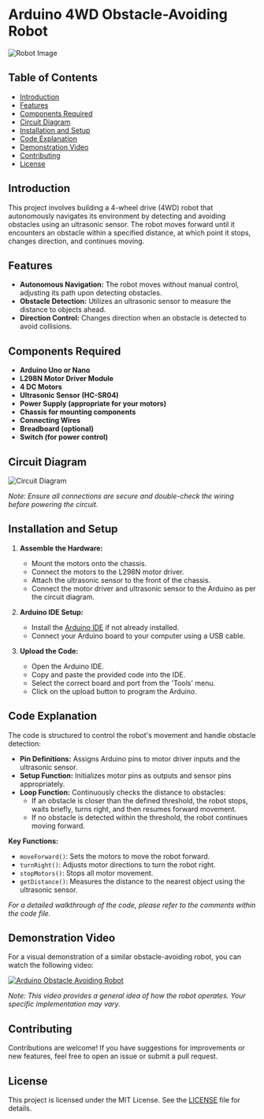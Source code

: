 # Arduino 4WD Obstacle-Avoiding Robot

![Robot Image](![IMG20250129093534](https://github.com/user-attachments/assets/ba67b947-cfa9-4952-b717-61c1bd8e5aa9)
)

## Table of Contents

- [Introduction](#introduction)
- [Features](#features)
- [Components Required](#components-required)
- [Circuit Diagram](#circuit-diagram)
- [Installation and Setup](#installation-and-setup)
- [Code Explanation](#code-explanation)
- [Demonstration Video](#demonstration-video)
- [Contributing](#contributing)
- [License](#license)

## Introduction

This project involves building a 4-wheel drive (4WD) robot that autonomously navigates its environment by detecting and avoiding obstacles using an ultrasonic sensor. The robot moves forward until it encounters an obstacle within a specified distance, at which point it stops, changes direction, and continues moving.

## Features

- **Autonomous Navigation:** The robot moves without manual control, adjusting its path upon detecting obstacles.
- **Obstacle Detection:** Utilizes an ultrasonic sensor to measure the distance to objects ahead.
- **Direction Control:** Changes direction when an obstacle is detected to avoid collisions.

## Components Required

- **Arduino Uno or Nano**
- **L298N Motor Driver Module**
- **4 DC Motors**
- **Ultrasonic Sensor (HC-SR04)**
- **Power Supply (appropriate for your motors)**
- **Chassis for mounting components**
- **Connecting Wires**
- **Breadboard (optional)**
- **Switch (for power control)**

## Circuit Diagram

![Circuit Diagram](path_to_your_circuit_diagram.png)

*Note: Ensure all connections are secure and double-check the wiring before powering the circuit.*

## Installation and Setup

1. **Assemble the Hardware:**
   - Mount the motors onto the chassis.
   - Connect the motors to the L298N motor driver.
   - Attach the ultrasonic sensor to the front of the chassis.
   - Connect the motor driver and ultrasonic sensor to the Arduino as per the circuit diagram.

2. **Arduino IDE Setup:**
   - Install the [Arduino IDE](https://www.arduino.cc/en/software) if not already installed.
   - Connect your Arduino board to your computer using a USB cable.

3. **Upload the Code:**
   - Open the Arduino IDE.
   - Copy and paste the provided code into the IDE.
   - Select the correct board and port from the 'Tools' menu.
   - Click on the upload button to program the Arduino.

## Code Explanation

The code is structured to control the robot's movement and handle obstacle detection:

- **Pin Definitions:** Assigns Arduino pins to motor driver inputs and the ultrasonic sensor.
- **Setup Function:** Initializes motor pins as outputs and sensor pins appropriately.
- **Loop Function:** Continuously checks the distance to obstacles:
  - If an obstacle is closer than the defined threshold, the robot stops, waits briefly, turns right, and then resumes forward movement.
  - If no obstacle is detected within the threshold, the robot continues moving forward.

**Key Functions:**

- `moveForward()`: Sets the motors to move the robot forward.
- `turnRight()`: Adjusts motor directions to turn the robot right.
- `stopMotors()`: Stops all motor movement.
- `getDistance()`: Measures the distance to the nearest object using the ultrasonic sensor.

*For a detailed walkthrough of the code, please refer to the comments within the code file.*

## Demonstration Video

For a visual demonstration of a similar obstacle-avoiding robot, you can watch the following video:

[![Arduino Obstacle Avoiding Robot](https://img.youtube.com/vi/0X_S7BlKe-M/0.jpg)](https://www.youtube.com/watch?v=0X_S7BlKe-M)

*Note: This video provides a general idea of how the robot operates. Your specific implementation may vary.*

## Contributing

Contributions are welcome! If you have suggestions for improvements or new features, feel free to open an issue or submit a pull request.

## License

This project is licensed under the MIT License. See the [LICENSE](LICENSE) file for details.
